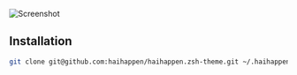 ![Screenshot](http://f.cl.ly/items/0q3p0l1y203M1w2H2D0B/~-Work-Other-rails.png)

## Installation

```sh
git clone git@github.com:haihappen/haihappen.zsh-theme.git ~/.haihappen.zsh-theme && cd ~/.haihappen.zsh-theme && rake
```
